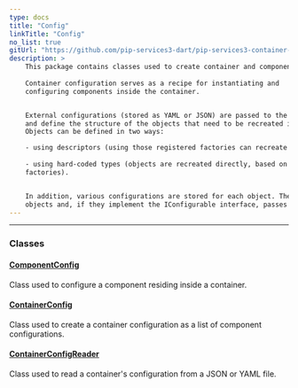 ```yaml
---
type: docs
title: "Config"
linkTitle: "Config"
no_list: true
gitUrl: "https://github.com/pip-services3-dart/pip-services3-container-dart"
description: >
    This package contains classes used to create container and component configurations.  
    
    Container configuration serves as a recipe for instantiating and 
    configuring components inside the container.  


    External configurations (stored as YAML or JSON) are passed to the container 
    and define the structure of the objects that need to be recreated in the container. 
    Objects can be defined in two ways:

    - using descriptors (using those registered factories can recreate the object) 
    
    - using hard-coded types (objects are recreated directly, based on their type, bypassing 
    factories). 


    In addition, various configurations are stored for each object. The container recreates the 
    objects and, if they implement the IConfigurable interface, passes them their configurations. 
---
```

---

<div class="module-body"> 

### Classes

#### [ComponentConfig](component_config)
Class used to configure a component residing inside a container.

#### [ContainerConfig](container_config)
Class used to create a container configuration as a list of component configurations.

#### [ContainerConfigReader](container_config_reader)
Class used to read a container's configuration from a JSON or YAML file.  
    
</div>
